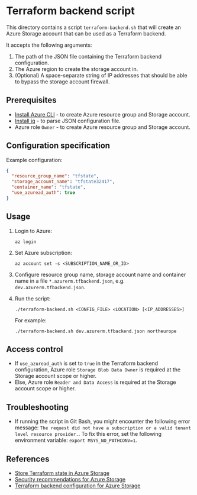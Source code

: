 # Terraform backend script

This directory contains a script `terraform-backend.sh` that will create an Azure Storage account that can be used as a Terraform backend.

It accepts the following arguments:

1. The path of the JSON file containing the Terraform backend configuration.
1. The Azure region to create the storage account in.
1. (Optional) A space-separate string of IP addresses that should be able to bypass the storage account firewall.

## Prerequisites

- [Install Azure CLI](https://learn.microsoft.com/en-us/cli/azure/install-azure-cli) - to create Azure resource group and Storage account.
- [Install jq](https://stedolan.github.io/jq/download/) - to parse JSON configuration file.
- Azure role `Owner` - to create Azure resource group and Storage account.

## Configuration specification

Example configuration:

```json
{
  "resource_group_name": "tfstate",
  "storage_account_name": "tfstate32417",
  "container_name": "tfstate",
  "use_azuread_auth": true
}
```

## Usage

1. Login to Azure:

    ```console
    az login
    ```

1. Set Azure subscription:

    ```console
    az account set -s <SUBSCRIPTION_NAME_OR_ID>
    ```

1. Configure resource group name, storage account name and container name in a file `*.azurerm.tfbackend.json`,
   e.g. `dev.azurerm.tfbackend.json`.

1. Run the script:

    ```console
    ./terraform-backend.sh <CONFIG_FILE> <LOCATION> [<IP_ADDRESSES>]
    ```

    For example:

    ```console
    ./terraform-backend.sh dev.azurerm.tfbackend.json northeurope
    ```

## Access control

- If `use_azuread_auth` is set to `true` in the Terraform backend configuration, Azure role `Storage Blob Data Owner` is required at the Storage account scope or higher.
- Else, Azure role `Reader and Data Access` is required at the Storage account scope or higher.

## Troubleshooting

- If running the script in Git Bash, you might encounter the following error message: `The request did not have a subscription or a valid tenant level resource provider.`. To fix this error, set the following environment variable: `export MSYS_NO_PATHCONV=1`.

## References

- [Store Terraform state in Azure Storage](https://learn.microsoft.com/en-us/azure/developer/terraform/store-state-in-azure-storage?tabs=azure-cli)
- [Security recommendations for Azure Storage](https://learn.microsoft.com/en-us/azure/storage/blobs/security-recommendations)
- [Terraform backend configuration for Azure Storage](https://www.terraform.io/language/settings/backends/azurerm)
